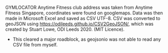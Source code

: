 GYMLOCATOR
Anytime Fitness club address was taken from Anytime Fitness Singapore, coordinates were found on googlemaps.
Data was then made in Microsoft Excel and saved as CSV UTF-8.
CSV was converted to geoJSON using <https://odileeds.github.io/CSV2GeoJSON/>, which was created by Stuart Lowe, ODI Leeds 2020. (MIT Licence).
- This cleared a major roadblock, as geojsonio was not able to read any CSV file from myself. 
